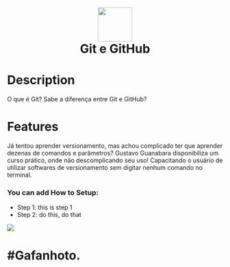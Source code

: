 <div align="center">
      <h1> <img src="https://i.imgur.com/16rU7yy.png" width="80px"><br/>Git e GitHub</h1>
     </div>


# Description
O que é Git? Sabe a diferença entre Git e GitHub?

# Features
 Já tentou aprender versionamento, mas achou complicado ter que aprender dezenas de comandos e parâmetros? Gustavo Guanabara disponibiliza um curso prático, onde não descomplicando seu uso! Capacitando o usuário de utilizar softwares de versionamento sem digitar nenhum comando no terminal.


### You can add How to Setup:
- Step 1: this is step 1
- Step 2: do this, do that


 
![](https://img.shields.io/badge/curso-em%20Andamento-green)
# #Gafanhoto.

      
<!-- </> with 💛 by readMD (https://readmd.itsvg.in) -->
    
